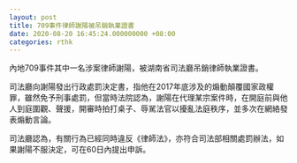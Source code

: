 ```yaml
---
layout: post
title: 709事件律師謝陽被吊銷執業證書
date: 2020-08-20 16:45:24.000000000 +08:00
categories: rthk
---
```


內地709事件其中一名涉案律師謝陽，被湖南省司法廳吊銷律師執業證書。

司法廳向謝陽發出行政處罰決定書，指他在2017年底涉及的煽動顛覆國家政權罪，雖然免予刑事處罰，但當時法院認為，謝陽在代理某宗案件時，在開庭前與他人到庭圍觀、聲援，開審時拍打桌子、辱駡法官以擾亂法庭秩序，並多次在網絡發表煽動言論。

司法廳認為，有關行為已經同時違反《律師法》，亦符合司法部相關處罰辦法，如果謝陽不服決定，可在60日內提出申訴。
